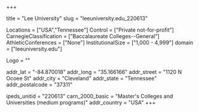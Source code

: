 
+++

title = "Lee University"
slug = "leeuniversity.edu_220613"

Locations = ["USA","Tennessee"]
Control = ["Private not-for-profit"]
CarnegieClassification = ["Baccalaureate Colleges--General"]
AthleticConferences = ["None"]
InstitutionalSize = ["1,000 - 4,999"]
domain = ["leeuniversity.edu"]

Logo = ""

addr_lat = "-84.870018"
addr_long = "35.166166"
addr_street = "1120 N Ocoee St"
addr_city = "Cleveland"
addr_state = "Tennessee"
addr_postalcode = "37311"

ipeds_unitid = "220613"
carn_2000_basic = "Master's Colleges and Universities (medium programs)"
addr_country = "USA"
+++
    
